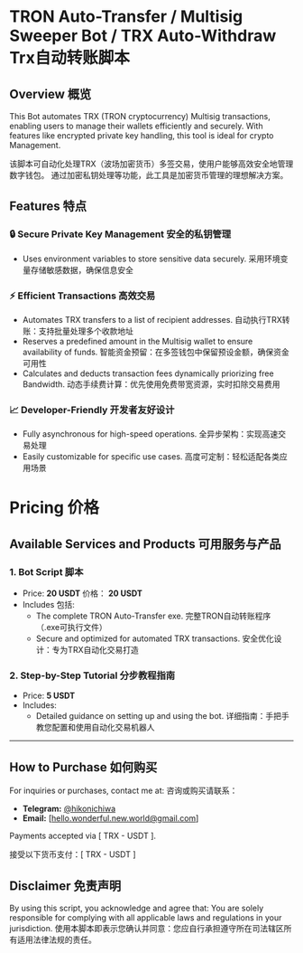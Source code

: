 # TRON Auto-Transfer / Multisig Sweeper Bot / TRX Auto-Withdraw Trx自动转账脚本

## Overview 概览
This Bot automates TRX (TRON cryptocurrency) Multisig transactions, enabling users to manage their wallets efficiently and securely. 
With features like encrypted private key handling, this tool is ideal for crypto Management. 

该脚本可自动化处理TRX（波场加密货币）多签交易，使用户能够高效安全地管理数字钱包。
通过加密私钥处理等功能，此工具是加密货币管理的理想解决方案。

## Features 特点
  


### 🔒 Secure Private Key Management 安全的私钥管理
- Uses environment variables to store sensitive data securely. 采用环境变量存储敏感数据，确保信息安全

### ⚡ Efficient Transactions 高效交易
- Automates TRX transfers to a list of recipient addresses. 自动执行TRX转账：支持批量处理多个收款地址
- Reserves a predefined amount in the Multisig wallet to ensure availability of funds. 智能资金预留：在多签钱包中保留预设金额，确保资金可用性
- Calculates and deducts transaction fees dynamically priorizing free Bandwidth. 动态手续费计算：优先使用免费带宽资源，实时扣除交易费用


### 📈 Developer-Friendly 开发者友好设计
- Fully asynchronous for high-speed operations. 全异步架构：实现高速交易处理
- Easily customizable for specific use cases. 高度可定制：轻松适配各类应用场景

# Pricing 价格

## Available Services and Products 可用服务与产品

### 1. **Bot Script** **脚本**
- Price: **20 USDT** 价格： **20 USDT**
- Includes 包括:
  - The complete TRON Auto-Transfer exe. 完整TRON自动转账程序（.exe可执行文件）
  - Secure and optimized for automated TRX transactions. 安全优化设计：专为TRX自动化交易打造

### 2. **Step-by-Step Tutorial** **分步教程指南**
- Price: **5 USDT**
- Includes:
  - Detailed guidance on setting up and using the bot. 详细指南：手把手教您配置和使用自动化交易机器人
---

## How to Purchase 如何购买
For inquiries or purchases, contact me at: 咨询或购买请联系：
- **Telegram:** [@hikonichiwa](https://t.me/hikonichiwa)
- **Email:** [hello.wonderful.new.world@gmail.com]

Payments accepted via [ TRX - USDT ].

接受以下货币支付：[ TRX - USDT ]

## Disclaimer 免责声明
 By using this script, you acknowledge and agree that: You are solely responsible for complying with all applicable laws and regulations in your jurisdiction.
 使用本脚本即表示您确认并同意：您应自行承担遵守所在司法辖区所有适用法律法规的责任。

 

